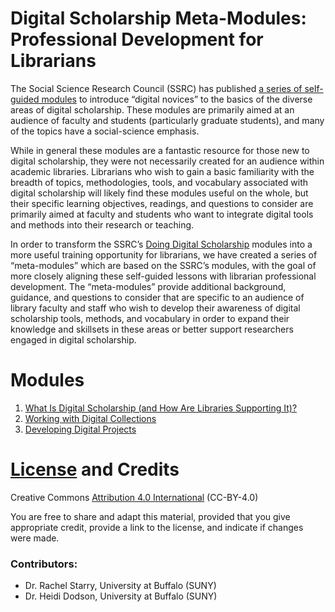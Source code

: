 # Digital Scholarship Meta-Modules: Professional Development for Librarians

The Social Science Research Council (SSRC) has published [a series of self-guided modules](https://labs.ssrc.org/dds/article-categories/modules/) to introduce “digital novices” to the basics of the diverse areas of digital scholarship. These modules are primarily aimed at an audience of faculty and students (particularly graduate students), and many of the topics have a social-science emphasis.

While in general these modules are a fantastic resource for those new to digital scholarship, they were not necessarily created for an audience within academic libraries. Librarians who wish to gain a basic familiarity with the breadth of topics, methodologies, tools, and vocabulary associated with digital scholarship will likely find these modules useful on the whole, but their specific learning objectives, readings, and questions to consider are primarily aimed at faculty and students who want to integrate digital tools and methods into their research or teaching. 

In order to transform the SSRC’s [Doing Digital Scholarship](https://labs.ssrc.org/dds/) modules into a more useful training opportunity for librarians, we have created a series of “meta-modules” which are based on the SSRC’s modules, with the goal of more closely aligning these self-guided lessons with librarian professional development. The “meta-modules” provide additional background, guidance, and questions to consider that are specific to an audience of library faculty and staff who wish to develop their awareness of digital scholarship tools, methods, and vocabulary in order to expand their knowledge and skillsets in these areas or better support researchers engaged in digital scholarship.

# Modules

1. [What Is Digital Scholarship (and How Are Libraries Supporting It)?](https://github.com/rachelstarry/ds_metamodules/blob/master/modules/module01_whatisdigitalscholarship.md)
2. [Working with Digital Collections](https://github.com/rachelstarry/ds_metamodules/blob/master/modules/module02_digitalcollections.md)
3. [Developing Digital Projects](https://github.com/rachelstarry/ds_metamodules/blob/master/modules/module03_developingdigitalprojects.md)

# [License](https://github.com/rachelstarry/ds_metamodules/blob/master/LICENSE.txt) and Credits

Creative Commons [Attribution 4.0 International](https://creativecommons.org/licenses/by/4.0/) (CC-BY-4.0)

You are free to share and adapt this material, provided that you give appropriate credit, provide a link to the license, and indicate if changes were made. 

### Contributors:

- Dr. Rachel Starry, University at Buffalo (SUNY) 
- Dr. Heidi Dodson, University at Buffalo (SUNY)
